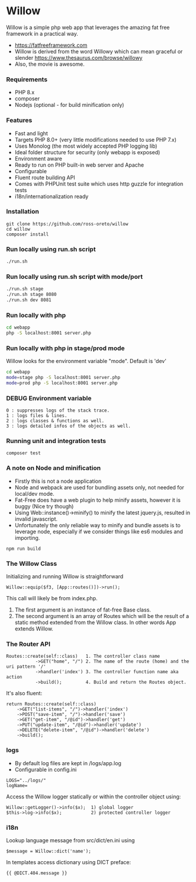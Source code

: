 # Willow 
Willow is a simple php web app that leverages the amazing fat free framework in a practical way.
- https://fatfreeframework.com
- Willow is derived from the word Willowy which can mean graceful or slender https://www.thesaurus.com/browse/willowy
- Also, the movie is awesome.

### Requirements
- PHP 8.x
- composer
- Nodejs (optional - for build minification only)

### Features
- Fast and light
- Targets PHP 8.0+ (very little modifications needed to use PHP 7.x)
- Uses Monolog (the most widely accepted PHP logging lib)
- Ideal folder structure for security (only webapp is exposed)
- Environment aware
- Ready to run on PHP built-in web server and Apache
- Configurable
- Fluent route building API
- Comes with PHPUnit test suite which uses http guzzle for integration tests 
- i18n/internationalization ready

### Installation 
```
git clone https://github.com/ross-oreto/willow
cd willow
composer install 
```

### Run locally using run.sh script
```bash
./run.sh
```
### Run locally using run.sh script with mode/port
```bash
./run.sh stage
./run.sh stage 8080
./run.sh dev 8081
````

### Run locally with php
```bash
cd webapp
php -S localhost:8001 server.php
```

### Run locally with php in stage/prod mode 
Willow looks for the environment variable "mode". Default is 'dev'
```bash
cd webapp
mode=stage php -S localhost:8001 server.php
mode=prod php -S localhost:8001 server.php
```

### DEBUG Environment variable
    0 : suppresses logs of the stack trace.
    1 : logs files & lines.
    2 : logs classes & functions as well.
    3 : logs detailed infos of the objects as well.

### Running unit and integration tests
```
composer test
```

### A note on Node and minification
- Firstly this is not a node application
- Node and webpack are used for bundling assets only, not needed for local/dev mode.
- Fat-Free does have a web plugin to help minify assets, however it is buggy (Nice try though)
- Using Web::instance()->minify() to minify the latest jquery.js, resulted in invalid javascript.
- Unfortunately the only reliable way to minify and bundle assets is to leverage node, especially if we consider things like es6 modules and importing.
```
npm run build
```

### The Willow Class
Initializing and running Willow is straightforward
```
Willow::equip($f3, [App::routes()])->run();
```
This call will likely be from index.php.
1. The first argument is an instance of fat-free Base class.
2. The second argument is an array of Routes which will be the result of a static method extended from the Willow class. In other words App extends Willow.

### The Router API
``` 
Routes::create(self::class)   1. The controller class name
           ->GET("home", "/") 2. The name of the route (home) and the uri pattern '/'
           ->handler('index') 3. The controller function name aka action
           ->build();         4. Build and return the Routes object.
```
It's also fluent:
```
return Routes::create(self::class)
    ->GET("list-items", "/")->handler('index')
    ->POST("save-item", "/")->handler('save')
    ->GET("get-item", "/@id")->handler('get')
    ->PUT("update-item", "/@id")->handler('update')
    ->DELETE("delete-item", "/@id")->handler('delete')
    ->build();
```

### logs
- By default log files are kept in /logs/app.log
- Configurable in config.ini 
```
LOGS="../logs/"
logName=
```
Access the Willow logger statically or within the controller object using:
```
Willow::getLogger()->info($x);  1) global logger
$this->log->info($x);           2) protected controller logger 
```

### i18n
Lookup language message from src/dict/en.ini using 
```
$message = Willow::dict('name');
```
In templates access dictionary using DICT preface:
```
{{ @DICT.404.message }}
```